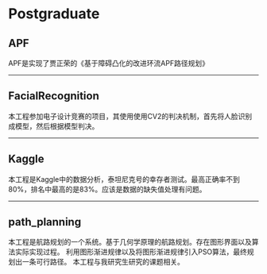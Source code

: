 # Postgraduate
## APF
APF是实现了贾正荣的《基于障碍凸化的改进环流APF路径规划》
___

## FacialRecognition
本工程参加电子设计竞赛的项目，其使用使用CV2的判决机制，首先将人脸识别成模型，然后根据模型判决。
___

## Kaggle
本工程是Kaggle中的数据分析，泰坦尼克号的幸存者测试。最高正确率不到80%，排名中最高的是83%。应该是数据的缺失值处理有问题。
___

## path_planning
本工程是航路规划的一个系统。基于几何学原理的航路规划。存在图形界面以及算法实际实现过程。
利用图形渐进规律以及将图形渐进规律引入PSO算法，最终规划出一条可行路径。
本工程与我研究生研究的课题相关。

